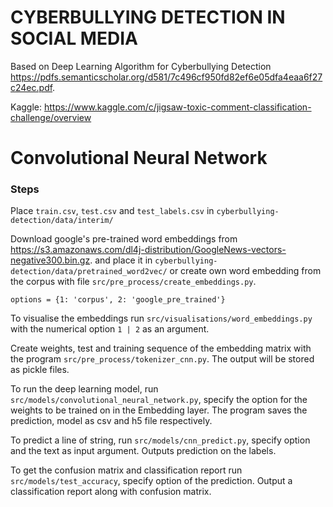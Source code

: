 # CYBERBULLYING DETECTION IN SOCIAL MEDIA 

Based on Deep Learning Algorithm for Cyberbullying Detection https://pdfs.semanticscholar.org/d581/7c496cf950fd82ef6e05dfa4eaa6f27c24ec.pdf.

Kaggle: https://www.kaggle.com/c/jigsaw-toxic-comment-classification-challenge/overview

# Convolutional Neural Network
### Steps

Place ```train.csv```,  ```test.csv``` and ```test_labels.csv``` in ```cyberbullying-detection/data/interim/```

Download google's pre-trained word embeddings from https://s3.amazonaws.com/dl4j-distribution/GoogleNews-vectors-negative300.bin.gz.
and place it in ```cyberbullying-detection/data/pretrained_word2vec/``` or create own word embedding from the corpus with file ```src/pre_process/create_embeddings.py```.

```
options = {1: 'corpus', 2: 'google_pre_trained'}
```

To visualise the embeddings run ```src/visualisations/word_embeddings.py``` with the numerical option ``` 1 | 2 ``` as an argument.

Create weights, test and training sequence of the embedding matrix with the program ```src/pre_process/tokenizer_cnn.py```. The output will be stored as pickle files.

To run the deep learning model, run ```src/models/convolutional_neural_network.py```, specify the option for the weights to be trained on in the Embedding layer. The program saves the prediction, model as csv and h5 file respectively.

To predict a line of string, run ```src/models/cnn_predict.py```, specify option and the text as input argument. Outputs prediction on the labels.

To get the confusion matrix and classification report run ```src/models/test_accuracy```, specify option of the prediction. Output a classification report along with confusion matrix.